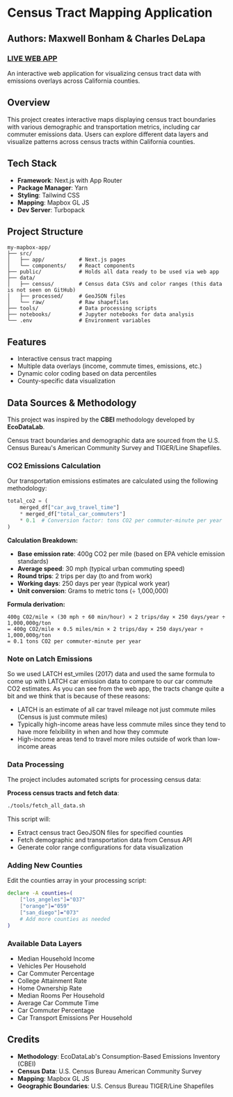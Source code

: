 # Census Tract Mapping Application
## Authors: Maxwell Bonham & Charles DeLapa
### [LIVE WEB APP](https://emissions-dashboard-chi.vercel.app/)
An interactive web application for visualizing census tract data with emissions overlays across California counties.

## Overview

This project creates interactive maps displaying census tract boundaries with various demographic and transportation metrics, including car commuter emissions data. Users can explore different data layers and visualize patterns across census tracts within California counties.

## Tech Stack

- **Framework**: Next.js with App Router
- **Package Manager**: Yarn
- **Styling**: Tailwind CSS
- **Mapping**: Mapbox GL JS
- **Dev Server**: Turbopack 

## Project Structure

```
my-mapbox-app/
├── src/
│   ├── app/           # Next.js pages
│   └── components/    # React components
├── public/            # Holds all data ready to be used via web app
├── data/            
│   ├── census/        # Census data CSVs and color ranges (this data is not seen on GitHub)
│   ├── processed/     # GeoJSON files
│   └── raw/           # Raw shapefiles
├── tools/             # Data processing scripts
├── notebooks/         # Jupyter notebooks for data analysis
└── .env               # Environment variables
```

## Features

- Interactive census tract mapping
- Multiple data overlays (income, commute times, emissions, etc.)
- Dynamic color coding based on data percentiles
- County-specific data visualization

## Data Sources & Methodology 

This project was inspired by the **CBEI** methodology developed by  **EcoDataLab**.

Census tract boundaries and demographic data are sourced from the U.S. Census Bureau's American Community Survey and TIGER/Line Shapefiles.

### CO2 Emissions Calculation

Our transportation emissions estimates are calculated using the following methodology:

```python
total_co2 = (
    merged_df["car_avg_travel_time"] 
    * merged_df["total_car_commuters"] 
    * 0.1  # Conversion factor: tons CO2 per commuter-minute per year
)
```

**Calculation Breakdown:**
- **Base emission rate**: 400g CO2 per mile (based on EPA vehicle emission standards)
- **Average speed**: 30 mph (typical urban commuting speed)
- **Round trips**: 2 trips per day (to and from work)
- **Working days**: 250 days per year (typical work year)
- **Unit conversion**: Grams to metric tons (÷ 1,000,000)

**Formula derivation:**
```
400g CO2/mile × (30 mph ÷ 60 min/hour) × 2 trips/day × 250 days/year ÷ 1,000,000g/ton
= 400g CO2/mile × 0.5 miles/min × 2 trips/day × 250 days/year ÷ 1,000,000g/ton  
= 0.1 tons CO2 per commuter-minute per year
```

### Note on Latch Emissions
So we used LATCH est_vmiles (2017) data and used the same formula to come up with LATCH car emission data
to compare to our car commute CO2 estimates. As you can see from the web app, the tracts change
quite a bit and we think that is because of these reasons:
- LATCH is an estimate of all car travel mileage not just commute miles (Census is just commute miles)
- Typically high-income areas have less commute miles since they tend to have more felxibility in when and how they commute
- High-income areas tend to travel more miles outside of work than low-income areas



### Data Processing

The project includes automated scripts for processing census data:

**Process census tracts and fetch data**:
```bash
./tools/fetch_all_data.sh
```

This script will:
- Extract census tract GeoJSON files for specified counties
- Fetch demographic and transportation data from Census API
- Generate color range configurations for data visualization

### Adding New Counties

Edit the counties array in your processing script:
```bash
declare -A counties=(
    ["los_angeles"]="037"
    ["orange"]="059"
    ["san_diego"]="073"
    # Add more counties as needed
)
```

### Available Data Layers

- Median Household Income
- Vehicles Per Household
- Car Commuter Percentage
- College Attainment Rate
- Home Ownership Rate
- Median Rooms Per Household
- Average Car Commute Time
- Car Commuter Percentage 
- Car Transport Emissions Per Household

## Credits

- **Methodology**: EcoDataLab's Consumption-Based Emissions Inventory (CBEI)
- **Census Data**: U.S. Census Bureau American Community Survey
- **Mapping**: Mapbox GL JS
- **Geographic Boundaries**: U.S. Census Bureau TIGER/Line Shapefiles
